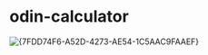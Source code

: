 ﻿# odin-calculator
![{7FDD74F6-A52D-4273-AE54-1C5AAC9FAAEF}](https://github.com/user-attachments/assets/9b74ac49-ffb4-41d9-bc53-962a5c8432bb)
